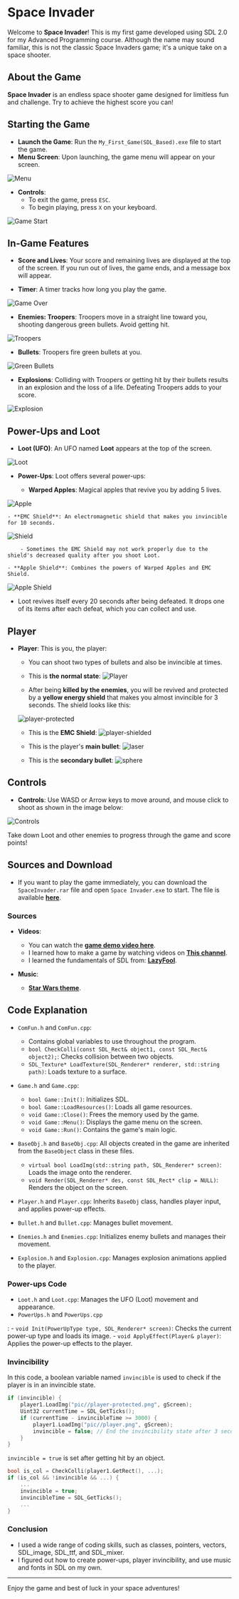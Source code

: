# Space Invader

Welcome to **Space Invader**! This is my first game developed using SDL 2.0 for my Advanced Programming course. Although the name may sound familiar, this is not the classic Space Invaders game; it's a unique take on a space shooter.

## About the Game

**Space Invader** is an endless space shooter game designed for limitless fun and challenge. Try to achieve the highest score you can!

## Starting the Game

- **Launch the Game**: Run the `My_First_Game(SDL_Based).exe` file to start the game.
- **Menu Screen**: Upon launching, the game menu will appear on your screen.

![Menu](https://github.com/VnQuynh810/MyFirstGame-SDL2-/assets/161539796/6a4a8c33-bade-40bb-adaa-11a58e678ccb)

- **Controls**:
    - To exit the game, press `ESC`.
    - To begin playing, press `X` on your keyboard.

![Game Start](https://github.com/VnQuynh810/MyFirstGame-SDL2-/assets/161539796/3e8b251c-3417-4db9-9457-cd10b91ab255)

## In-Game Features

- **Score and Lives**: Your score and remaining lives are displayed at the top of the screen. If you run out of lives, the game ends, and a message box will appear.

- **Timer**: A timer tracks how long you play the game.

![Game Over](https://github.com/VnQuynh810/MyFirstGame-SDL2-/assets/161539796/20840f43-361e-4638-8624-af65180acf13)

- **Enemies: Troopers**: Troopers move in a straight line toward you, shooting dangerous green bullets. Avoid getting hit.

![Troopers](https://github.com/VnQuynh810/MyFirstGame-SDL2-/assets/161539796/03cc8951-b2c7-452d-9439-bdcb18b9f2ad)

- **Bullets**: Troopers fire green bullets at you.

![Green Bullets](https://github.com/VnQuynh810/MyFirstGame-SDL2-/assets/161539796/1fe45d81-5195-4ae6-9603-9c93905ad2b3)

- **Explosions**: Colliding with Troopers or getting hit by their bullets results in an explosion and the loss of a life. Defeating Troopers adds to your score.

![Explosion](https://github.com/VnQuynh810/MyFirstGame-SDL2-/assets/161539796/8403bf18-bae7-4577-a4c0-ef15fb2bf217)

## Power-Ups and Loot

- **Loot (UFO)**: An UFO named **Loot** appears at the top of the screen.

![Loot](https://github.com/VnQuynh810/MyFirstGame-SDL2-/assets/161539796/57ef1651-1735-460c-bd23-081e7d65c6fc)

- **Power-Ups**: Loot offers several power-ups:

    - **Warped Apples**: Magical apples that revive you by adding 5 lives.

![Apple](https://github.com/VnQuynh810/MyFirstGame-SDL2-/assets/161539796/1381e3ab-4067-4694-8787-90cd76849b8a)

    - **EMC Shield**: An electromagnetic shield that makes you invincible for 10 seconds.

![Shield](https://github.com/VnQuynh810/MyFirstGame-SDL2-/assets/161539796/7713e7b6-3595-4f37-a60c-45b69f598477)

        - Sometimes the EMC Shield may not work properly due to the shield's decreased quality after you shoot Loot.

    - **Apple Shield**: Combines the powers of Warped Apples and EMC Shield.

![Apple Shield](https://github.com/VnQuynh810/MyFirstGame-SDL2-/assets/161539796/d42a96d7-0877-4f32-9dcd-ae08917fa4be)

- Loot revives itself every 20 seconds after being defeated. It drops one of its items after each defeat, which you can collect and use.

## Player

- **Player**: This is you, the player:

    - You can shoot two types of bullets and also be invincible at times.

    - This is **the normal state**:
    ![Player](https://github.com/VnQuynh810/MyFirstGame-SDL2-/assets/161539796/dcc4ccd7-5e43-4fb2-a625-6d2fe90b2590)

    - After being **killed by the enemies**, you will be revived and protected by a **yellow energy shield** that makes you almost invincible for 3 seconds. The shield looks like this:

    ![player-protected](https://github.com/VnQuynh810/MyFirstGame-SDL2-/assets/161539796/58ce28df-6ead-49e7-9f93-e9142ad401dd)

    - This is the **EMC Shield**:
    ![player-shielded](https://github.com/VnQuynh810/MyFirstGame-SDL2-/assets/161539796/f8fcf4d0-e8d9-4134-a2ca-11b65a83efa2)

    - This is the player's **main bullet**:
    ![laser](https://github.com/VnQuynh810/MyFirstGame-SDL2-/assets/161539796/937821f2-96de-42c7-8561-744981575db3)

    - This is the **secondary bullet**:
    ![sphere](https://github.com/VnQuynh810/MyFirstGame-SDL2-/assets/161539796/4e193362-0c25-44b4-8b65-b3871476c384)

## Controls

- **Controls**: Use WASD or Arrow keys to move around, and mouse click to shoot as shown in the image below:

![Controls](https://github.com/VnQuynh810/MyFirstGame-SDL2-/assets/161539796/0717951c-bfec-4417-9697-17ed662ea230)

Take down Loot and other enemies to progress through the game and score points!

## Sources and Download

- If you want to play the game immediately, you can download the `SpaceInvader.rar` file and open `Space Invader.exe` to start. The file is available [**here**](https://github.com/VnQuynh810/MyFirstGame-SDL2-/releases/tag/Fist-release).

### Sources

- **Videos**:
    - You can watch the [**game demo video here**](https://youtu.be/pZ5qH2xslNI).
    - I learned how to make a game by watching videos on [**This channel**](https://youtu.be/k1JGvJU707k?list=PLR7NDiX0QsfQQ2iFXsXepwH46wf3D4Y4C).
    - I learned the fundamentals of SDL from: [**LazyFool**](https://lazyfoo.net/tutorials/SDL/).

- **Music**:
    - [**Star Wars theme**](https://youtu.be/tGsKzZtRwxw).

## Code Explanation

- `ComFun.h` and `ComFun.cpp`:
    - Contains global variables to use throughout the program.
    - `bool CheckColli(const SDL_Rect& object1, const SDL_Rect& object2);`: Checks collision between two objects.
    - `SDL_Texture* LoadTexture(SDL_Renderer* renderer, std::string path)`: Loads texture to a surface.

- `Game.h` and `Game.cpp`:
    - `bool Game::Init()`: Initializes SDL.
    - `bool Game::LoadResources()`: Loads all game resources.
    - `void Game::Close()`: Frees the memory used by the game.
    - `void Game::Menu()`: Displays the game menu on the screen.
    - `void Game::Run()`: Contains the game's main logic.

- `BaseObj.h` and `BaseObj.cpp`: All objects created in the game are inherited from the `BaseObject` class in these files.
    - `virtual bool LoadImg(std::string path, SDL_Renderer* screen)`: Loads the image onto the renderer.
    - `void Render(SDL_Renderer* des, const SDL_Rect* clip = NULL)`: Renders the object on the screen.

- `Player.h` and `Player.cpp`: Inherits `BaseObj` class, handles player input, and applies power-up effects.
- `Bullet.h` and `Bullet.cpp`: Manages bullet movement.
- `Enemies.h` and `Enemies.cpp`: Initializes enemy bullets and manages their movement.
- `Explosion.h` and `Explosion.cpp`: Manages explosion animations applied to the player.

### Power-ups Code

- `Loot.h` and `Loot.cpp`: Manages the UFO (Loot) movement and appearance.
- `PowerUps.h` and `PowerUps.cpp`

:
    - `void Init(PowerUpType type, SDL_Renderer* screen)`: Checks the current power-up type and loads its image.
    - `void ApplyEffect(Player& player)`: Applies the power-up effects to the player.

### Invincibility

In this code, a boolean variable named `invincible` is used to check if the player is in an invincible state.

```cpp
if (invincible) {
    player1.LoadImg("pic//player-protected.png", gScreen);
    Uint32 currentTime = SDL_GetTicks();
    if (currentTime - invincibleTime >= 3000) {
        player1.LoadImg("pic//player.png", gScreen);
        invincible = false; // End the invincibility state after 3 seconds
    }
}
```
`invincible = true` is set after getting hit by an object.

```cpp
bool is_col = CheckColli(player1.GetRect(), ...);
if (is_col && !invincible && ...) {
    ...
    invincible = true;
    invincibleTime = SDL_GetTicks();
    ...
}
```

### Conclusion

- I used a wide range of coding skills, such as classes, pointers, vectors, SDL_image, SDL_ttf, and SDL_mixer.
- I figured out how to create power-ups, player invincibility, and use music and fonts in SDL on my own.

---

Enjoy the game and best of luck in your space adventures!
